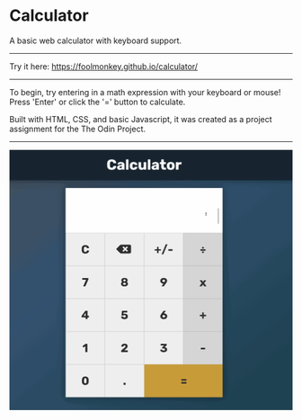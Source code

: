 # Calculator
A basic web calculator with keyboard support.

--------
Try it here: https://foolmonkey.github.io/calculator/

----
To begin, try entering in a math expression with your keyboard or mouse! Press 'Enter' or click the '=' button to calculate.

Built with HTML, CSS, and basic Javascript, it was created as a project assignment for the The Odin Project.

-----
![](calculator.gif)
